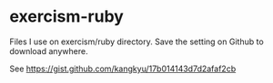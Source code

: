 # exercism-ruby

Files I use on exercism/ruby directory. Save the setting on Github to download anywhere.

See https://gist.github.com/kangkyu/17b014143d7d2afaf2cb
